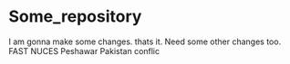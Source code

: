 # Some_repository
I am gonna make some changes. thats it.
Need some other changes too. FAST NUCES
Peshawar Pakistan conflic
